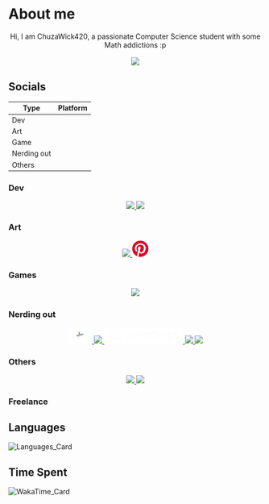 # About me

<div align="center">
    <p>Hi, I am ChuzaWick420, a passionate Computer Science student with some Math addictions :p</p>
    <img align="center" src="https://komarev.com/ghpvc/?username=ChuzaWick420&color=fe1155" />
</div>

## Socials

|Type|Platform|
|---|---|
|Dev||
|Art||
|Game||
|Nerding out||
|Others||


### Dev

<div align="center">
    <!--Gitlab-->
    <a href="https://gitlab.com/ChuzaWick420" target="_blank">
        <img src="https://images.ctfassets.net/xz1dnu24egyd/1IRkfXmxo8VP2RAE5jiS1Q/ea2086675d87911b0ce2d34c354b3711/gitlab-logo-500.png" height=32px />
    </a>
    <!--Linked in-->
    <a href="https://www.linkedin.com/in/chuzawick420/" target="_blank">
        <img src="https://upload.wikimedia.org/wikipedia/commons/c/ca/LinkedIn_logo_initials.png" height=32px />
    </a>
</div>

### Art

<div align="center">
    <!--Artstation-->
    <a href="https://www.artstation.com/chuzawick420" target="_blank">
        <img src="https://www.artstation.com/assets/about/logo/logo-artstation-vertical-ec60efc77a6d4b7aa4b177d65b5726766b4e6ad194c90bbb588ecb65e481dd01.png" height=32px />
    </a>
    <!--Pininterest-->
    <a href="https://www.pinterest.com/ChuzaWick420/" target="_blank">
        <img src="./assets/pininterest.jpg" height=32px />
    </a>
</div>

### Games

<div align="center">
    <!--Itch.io-->
    <a href="https://chuzawick420.itch.io/" target="_blank">
        <img src="https://static.itch.io/images/itchio-textless-white.svg" height=32px></img>
    </a>
</div>

### Nerding out

<div align="center">
    <!--ShaderToy-->
    <a href="https://www.shadertoy.com/profile/ChuzaWick420?show=shaders" target="_blank">
        <img src="./assets/shadertoy.png" height=32px />
    </a>
    <!--NexusMods-->
    <a href="https://next.nexusmods.com/profile/ChuzaWick420" target="_blank">
        <img src="https://upload.wikimedia.org/wikipedia/tr/c/c2/NexusMods.png" height=32px />
    </a>
    <!--CurseForge-->
    <a href="https://www.curseforge.com/members/chuzawick420/projects" target="_blank">
        <img src="./assets/curseforge.png" height=32px />
    </a>
    <!--Modrinth-->
    <a href="https://modrinth.com/user/ChuzaWick420" target="_blank">
        <img src="https://media.beehiiv.com/cdn-cgi/image/fit=scale-down,format=auto,onerror=redirect,quality=80/uploads/publication/logo/a49f8e1b-3835-4ea1-a85b-118c6425ebc3/Modrinth_Dark_Logo.png" height=32px />
    </a>
    <!--ShaderLabs-->
    <a href="https://shaderlabs.org/wiki/User:492543441826349066" target="_blank">
        <img src="https://avatars.githubusercontent.com/u/69537237" height=32px />
    </a>
</div>

### Others

<div align="center">
    <!--Instagram-->
    <a href="https://www.instagram.com/chuzawick420/" target="_blank">
        <img src="https://upload.wikimedia.org/wikipedia/commons/thumb/a/a5/Instagram_icon.png/1200px-Instagram_icon.png" height=32px />
    </a>
    <!--FaceBook-->
    <a href="https://www.facebook.com/profile.php?id=100087807815637" target="_blank">
        <img src="https://upload.wikimedia.org/wikipedia/commons/c/cd/Facebook_logo_%28square%29.png" height=32px />
    </a>
</div>

### Freelance

## Languages
![Languages_Card](https://github-readme-stats.vercel.app/api/top-langs?username=ChuzaWick420&bg_color=60,001a33,990000&text_color=00b3b3&title_color=ff1a1a&border_radius=15&layout=donut)

## Time Spent
![WakaTime_Card](https://github-readme-stats.vercel.app/api/wakatime?username=ChuzaWick420&bg_color=60,001a33,990000&text_color=00b3b3&title_color=ff1a1a&border_radius=15&hide_progress=true&layout=compact)
<!--
**ChuzaWick420/ChuzaWick420** is a ✨ _special_ ✨ repository because its `README.md` (this file) appears on your GitHub profile.

Here are some ideas to get you started:

- 🔭 I’m currently working on ...
- 🌱 I’m currently learning ...
- 👯 I’m looking to collaborate on ...
- 🤔 I’m looking for help with ...
- 💬 Ask me about ...
- 📫 How to reach me: ...
- 😄 Pronouns: ...
- ⚡ Fun fact: ...
-->
